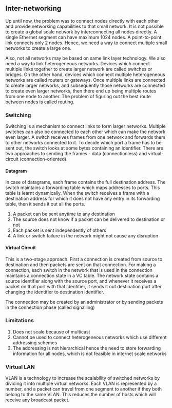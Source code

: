 ## Inter-networking

Up until now, the problem was to connect nodes directly with each other and provide networking capabilities to that
small network. It is not possible to create a global scale network by interconnecting all nodes directly. A single 
Ethernet segment can have maximum 1024 nodes. A point-to-point link connects only 2 nodes. Hence, we need a way to
connect multiple small networks to create a large one.

Also, not all networks may be based on same link layer technology. We also need a way to link heterogeneous networks.
Devices which connect multiple links together to create larger network are called switches or bridges. On the other hand,
devices which connect multiple heterogeneous networks are called routers or gateways. Once multiple links are connected to
create larger networks, and subsequently those networks are connected to create even larger networks, then there end up
being multiple routes from one node to another. The problem of figuring out the best route between nodes is called routing.

### Switching
Switching is a mechanism to connect links to form larger networks. Multiple switches can also be connected to each other
which can make the network even larger. A switch receives frames from one network and forwards them to other networks
connected to it. To decide which port a frame has to be sent out, the switch looks at some bytes containing an identifier.
There are two approaches to sending the frames - data (connectionless) and virtual-circuit (connection-oriented).

#### Datagram
In case of datagrams, each frame contains the full destination address. The switch maintains a forwarding table which
maps addresses to ports. This table is learnt dynamically. When the switch receives a frame with a destination address
for which it does not have any entry in its forwarding table, then it sends it out all the ports. 

1. A packet can be sent anytime to any destination
2. The source does not know if a packet can be delivered to destination or not
3. Each packet is sent independently of others
4. A link or switch failure in the network might not cause any disruption

#### Virtual Circuit
This is a two-stage approach. First a connection is created from source to destination and then packets are sent on that
connection. For making a connection, each switch in the network that is used in the connection maintains a connection
state in a VC table. The network state contains a source identifier along with the source port, and whenever it receives a packet
on that port with that identifier, it sends it out destination port after changing the identifier to destination identifier.

The connection may be created by an administrator or by sending packets in the connection phase (called signalling)

### Limitations
1. Does not scale because of multicast
2. Cannot be used to connect heterogeneous networks which use different addressing schemes
3. The addressing is not hierarchical hence the need to store forwarding information for all nodes, which is not feasible in internet scale networks

### Virtual LAN
VLAN is a technology to increase the scalability of switched networks by dividing it into multiple virtual networks.
Each VLAN is represented by a number, and a packet can travel from one segment to another if they both belong to the same VLAN. This
reduces the number of hosts which will receive any broadcast packet.